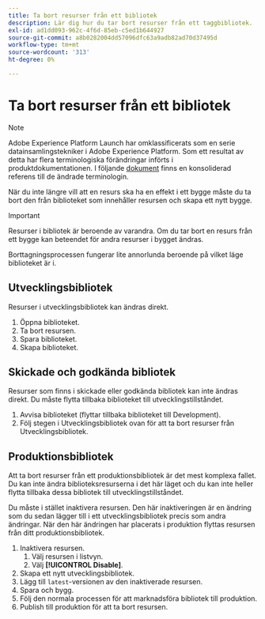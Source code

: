 ```yaml
---
title: Ta bort resurser från ett bibliotek
description: Lär dig hur du tar bort resurser från ett taggbibliotek.
exl-id: ad1dd093-962c-4f6d-85eb-c5ed1b644927
source-git-commit: a8b0282004dd57096dfc63a9adb82ad70d37495d
workflow-type: tm+mt
source-wordcount: '313'
ht-degree: 0%

---
```


# Ta bort resurser från ett bibliotek

>[!NOTE]
>
>Adobe Experience Platform Launch har omklassificerats som en serie datainsamlingstekniker i Adobe Experience Platform. Som ett resultat av detta har flera terminologiska förändringar införts i produktdokumentationen. I följande [dokument](../../term-updates.md) finns en konsoliderad referens till de ändrade terminologin.

När du inte längre vill att en resurs ska ha en effekt i ett bygge måste du ta bort den från biblioteket som innehåller resursen och skapa ett nytt bygge.

>[!IMPORTANT]
>
>Resurser i bibliotek är beroende av varandra. Om du tar bort en resurs från ett bygge kan beteendet för andra resurser i bygget ändras.

Borttagningsprocessen fungerar lite annorlunda beroende på vilket läge biblioteket är i.

## Utvecklingsbibliotek

Resurser i utvecklingsbibliotek kan ändras direkt.

1. Öppna biblioteket.
1. Ta bort resursen.
1. Spara biblioteket.
1. Skapa biblioteket.

## Skickade och godkända bibliotek

Resurser som finns i skickade eller godkända bibliotek kan inte ändras direkt. Du måste flytta tillbaka biblioteket till utvecklingstillståndet.

1. Avvisa biblioteket (flyttar tillbaka biblioteket till Development).
1. Följ stegen i Utvecklingsbibliotek ovan för att ta bort resurser från Utvecklingsbibliotek.

## Produktionsbibliotek

Att ta bort resurser från ett produktionsbibliotek är det mest komplexa fallet. Du kan inte ändra biblioteksresurserna i det här läget och du kan inte heller flytta tillbaka dessa bibliotek till utvecklingstillståndet.

Du måste i stället inaktivera resursen. Den här inaktiveringen är en ändring som du sedan lägger till i ett utvecklingsbibliotek precis som andra ändringar. När den här ändringen har placerats i produktion flyttas resursen från ditt produktionsbibliotek.

1. Inaktivera resursen.
   1. Välj resursen i listvyn.
   1. Välj **[!UICONTROL Disable]**.
1. Skapa ett nytt utvecklingsbibliotek.
1. Lägg till `latest`-versionen av den inaktiverade resursen.
1. Spara och bygg.
1. Följ den normala processen för att marknadsföra bibliotek till produktion.
1. Publish till produktion för att ta bort resursen.
